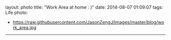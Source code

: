 layout: photo
title: "Work Area at home : )"
date: 2014-08-07 01:09:07
tags: Life
photo: 
- https://raw.githubusercontent.com/JasonZengJ/Images/master/blog/work_area.jpg

---
